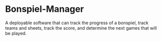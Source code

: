 # Bonspiel-Manager
A deployable software that can track the progress of a bonspiel, track teams and sheets, track the score, and determine the next games that will be played.
